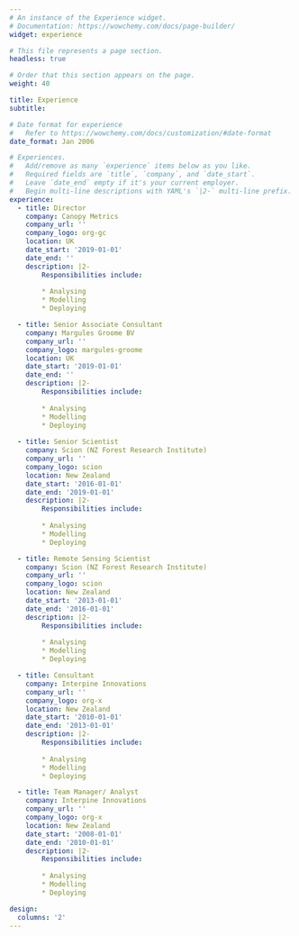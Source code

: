 ```yaml
---
# An instance of the Experience widget.
# Documentation: https://wowchemy.com/docs/page-builder/
widget: experience

# This file represents a page section.
headless: true

# Order that this section appears on the page.
weight: 40

title: Experience
subtitle:

# Date format for experience
#   Refer to https://wowchemy.com/docs/customization/#date-format
date_format: Jan 2006

# Experiences.
#   Add/remove as many `experience` items below as you like.
#   Required fields are `title`, `company`, and `date_start`.
#   Leave `date_end` empty if it's your current employer.
#   Begin multi-line descriptions with YAML's `|2-` multi-line prefix.
experience:
  - title: Director
    company: Canopy Metrics
    company_url: ''
    company_logo: org-gc
    location: UK
    date_start: '2019-01-01'
    date_end: ''
    description: |2-
        Responsibilities include:
        
        * Analysing
        * Modelling
        * Deploying

  - title: Senior Associate Consultant
    company: Margules Groome BV
    company_url: ''
    company_logo: margules-groome
    location: UK
    date_start: '2019-01-01'
    date_end: ''
    description: |2-
        Responsibilities include:
        
        * Analysing
        * Modelling
        * Deploying
  
  - title: Senior Scientist
    company: Scion (NZ Forest Research Institute)
    company_url: ''
    company_logo: scion
    location: New Zealand
    date_start: '2016-01-01'
    date_end: '2019-01-01'
    description: |2-
        Responsibilities include:
        
        * Analysing
        * Modelling
        * Deploying

  - title: Remote Sensing Scientist
    company: Scion (NZ Forest Research Institute)
    company_url: ''
    company_logo: scion
    location: New Zealand
    date_start: '2013-01-01'
    date_end: '2016-01-01'
    description: |2-
        Responsibilities include:
        
        * Analysing
        * Modelling
        * Deploying

  - title: Consultant
    company: Interpine Innovations
    company_url: ''
    company_logo: org-x
    location: New Zealand
    date_start: '2010-01-01'
    date_end: '2013-01-01'
    description: |2-
        Responsibilities include:
        
        * Analysing
        * Modelling
        * Deploying

  - title: Team Manager/ Analyst
    company: Interpine Innovations
    company_url: ''
    company_logo: org-x
    location: New Zealand
    date_start: '2008-01-01'
    date_end: '2010-01-01'
    description: |2-
        Responsibilities include:
        
        * Analysing
        * Modelling
        * Deploying

design:
  columns: '2'
---
```

